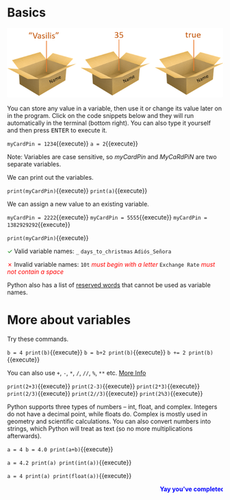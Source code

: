 # Basics
![Variables](./assets/variables.png)

You can store any value in a variable, then use it or change its value later on in the program. Click on the code snippets below and they will run automatically in the terminal (bottom right). You can also type it yourself and then press <kbd>ENTER</kbd> to execute it.

`myCardPin = 1234`{{execute}}
`a = 2`{{execute}}

Note: Variables are case sensitive, so *myCardPin* and *MyCaRdPiN* are two separate variables.

We can print out the variables.

`print(myCardPin)`{{execute}}
`print(a)`{{execute}}

We can assign a new value to an existing variable.

`myCardPin = 2222`{{execute}}
`myCardPin = 5555`{{execute}}
`myCardPin = 1382929292`{{execute}}

`print(myCardPin)`{{execute}}

<span style="color:green">✓</span> Valid variable names: ```_``` ```days_to_christmas``` ```Adiós_Señora```

<span style="color:red">✗</span> Invalid variable names: ```10t``` *<span style="color:red">must begin with a letter</span>* ```Exchange Rate``` *<span style="color:red">must not contain a space</span>*

Python also has a list of [reserved words](https://www.w3schools.com/python/python_ref_keywords.asp) that cannot be used as variable names.

# More about variables
Try these commands.

`b = 4
print(b)`{{execute}}
`b = b+2
print(b)`{{execute}}
`b += 2
print(b)`{{execute}}

You can also use ```+```, ```-```, ```*```, ```/```, ```//```, ```%```, ```**``` etc. [More Info](https://www.w3schools.com/python/python_operators.asp)

`print(2+3)`{{execute}}
`print(2-3)`{{execute}}
`print(2*3)`{{execute}}
`print(2/3)`{{execute}}
`print(2//3)`{{execute}}
`print(2%3)`{{execute}}

Python supports three types of numbers – int, float, and complex. Integers do not have a decimal point, while floats do. Complex is mostly used in geometry and scientific calculations. You can also convert numbers into strings, which Python will treat as text (so no more multiplications afterwards).

`a = 4
b = 4.0
print(a+b)`{{execute}}

`a = 4.2
print(a)
print(int(a))`{{execute}}

`a = 4
print(a)
print(float(a))`{{execute}}

<marquee style='color: blue;'><b>Yay you've completed part 1!</b></marquee>
